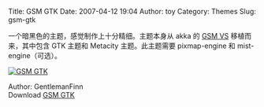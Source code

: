 Title: GSM GTK
Date: 2007-04-12 19:04
Author: toy
Category: Themes
Slug: gsm-gtk

一个暗黑色的主题，感觉制作上十分精细。主题本身从 akka 的 [GSM
VS](http://www.deviantart.com/deviation/50823828/?q=gsm+vs&qh=boost%3Apopular+age_sigma%3A24h+age_scale%3A5)
移植而来，其中包含 GTK 主题和 Metacity 主题。此主题需要 pixmap-engine 和
mist-engine（可选）。

[![GSM
GTK](http://i.linuxtoy.org/i/2007/04/GSM_GTK_by_GentlemanFinn_s.png)](http://i.linuxtoy.org/i/2007/04/GSM_GTK_by_GentlemanFinn.png)

Author: GentlemanFinn  
Download [GSM GTK](http://www.deviantart.com/deviation/52989575/)
